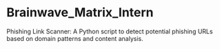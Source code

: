 # Brainwave_Matrix_Intern
Phishing Link Scanner: A Python script to detect potential phishing URLs based on domain patterns and content analysis. 
